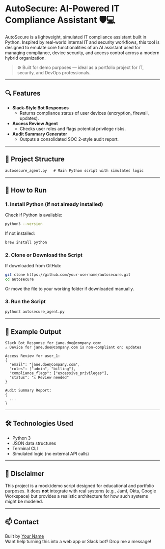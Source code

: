 # AutoSecure: AI-Powered IT Compliance Assistant 🛡️💻

AutoSecure is a lightweight, simulated IT compliance assistant built in Python. Inspired by real-world internal IT and security workflows, this tool is designed to emulate core functionalities of an AI assistant used for managing compliance, device security, and access control across a modern hybrid organization.

> ⚙️ Built for demo purposes — ideal as a portfolio project for IT, security, and DevOps professionals.

---

## 🔍 Features

- **Slack-Style Bot Responses**
  - Returns compliance status of user devices (encryption, firewall, updates).
- **Access Review Agent**
  - Checks user roles and flags potential privilege risks.
- **Audit Summary Generator**
  - Outputs a consolidated SOC 2-style audit report.

---

## 📂 Project Structure

```plaintext
autosecure_agent.py   # Main Python script with simulated logic
```

---

## 🚀 How to Run

### 1. Install Python (if not already installed)

Check if Python is available:

```bash
python3 --version
```

If not installed:

```bash
brew install python
```

### 2. Clone or Download the Script

If downloaded from GitHub:

```bash
git clone https://github.com/your-username/autosecure.git
cd autosecure
```

Or move the file to your working folder if downloaded manually.

### 3. Run the Script

```bash
python3 autosecure_agent.py
```

---

## 🧠 Example Output

```
Slack Bot Response for jane.doe@company.com:
⚠️ Device for jane.doe@company.com is non-compliant on: updates

Access Review for user_1:
{
  "email": "jane.doe@company.com",
  "roles": ["admin", "billing"],
  "compliance_flags": ["excessive_privileges"],
  "status": "⚠️ Review needed"
}

Audit Summary Report:
{
  ...
}
```

---

## 🛠 Technologies Used

- Python 3
- JSON data structures
- Terminal CLI
- Simulated logic (no external API calls)

---

## 📌 Disclaimer

This project is a mock/demo script designed for educational and portfolio purposes. It does **not** integrate with real systems (e.g., Jamf, Okta, Google Workspace) but provides a realistic architecture for how such systems might be modeled.

---

## 📫 Contact

Built by [Your Name](https://www.linkedin.com/in/your-profile/)  
Want help turning this into a web app or Slack bot? Drop me a message!
